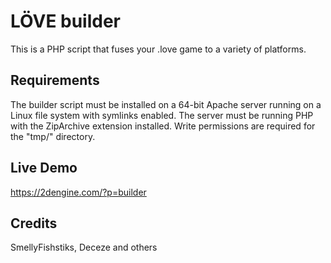 # LÖVE builder
This is a PHP script that fuses your .love game to a variety of platforms.

## Requirements
The builder script must be installed on a 64-bit Apache server running on a Linux file system with symlinks enabled. The server must be running PHP with the ZipArchive extension installed. Write permissions are required for the "tmp/" directory.

## Live Demo
https://2dengine.com/?p=builder

## Credits
SmellyFishstiks, Deceze and others